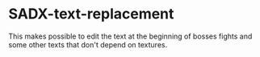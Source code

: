 # SADX-text-replacement
This makes possible to edit the text at the beginning of bosses fights and some other texts that don't depend on textures.

